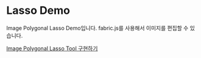 # Lasso Demo

Image Polygonal Lasso Demo입니다. fabric.js를 사용해서 이미지를 편집할 수 있습니다.

[Image Polygonal Lasso Tool 구현하기](https://velog.io/@alvin_you/Image-Polygonal-Lasso-Tool-%EA%B5%AC%ED%98%84%ED%95%98%EA%B8%B0)
